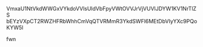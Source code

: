 VmxaU1NtVkdWWGxVYkdoVVlsUldVbFpyVWtOVVJrVjVUVlJDYW1KV1NrTlZS
bEYzVXpCT2RWZHFRbWhhCmVqQTVRMmR3YkdSWFl6MEtDbVIyYXc9PQoKYW5l

fwn